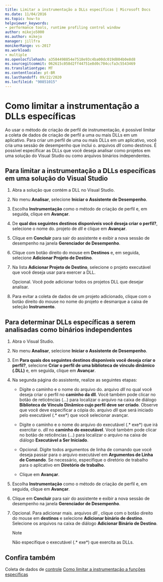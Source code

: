 ```yaml
---
title: Limitar a instrumentação a DLLs específicas | Microsoft Docs
ms.date: 11/04/2016
ms.topic: how-to
helpviewer_keywords:
- performance tools, runtime profiling control window
author: mikejo5000
ms.author: mikejo
manager: jillfra
monikerRange: vs-2017
ms.workload:
- multiple
ms.openlocfilehash: a3584498854e7518e93c4ba00dc019d804b0e8d8
ms.sourcegitcommit: 062615c058d2ff44751e8d0c704ccfa3c5543469
ms.translationtype: MT
ms.contentlocale: pt-BR
ms.lasthandoff: 09/22/2020
ms.locfileid: "90851015"
---
```

# <a name="how-to-limit-instrumentation-to-specific-dlls"></a>Como limitar a instrumentação a DLLs específicas

Ao usar o método de criação de perfil de instrumentação, é possível limitar a coleta de dados de criação de perfil a uma ou mais DLLs em um aplicativo. Para criar um perfil de uma ou mais DLLs em um aplicativo, você cria uma sessão de desempenho que inclui o. arquivos *dll* como destinos. É possível especificar as DLLs que você deseja analisar como projetos em uma solução do Visual Studio ou como arquivos binários independentes.

## <a name="to-limit-instrumentation-to-specific-dlls-in-a-visual-studio-solution"></a>Para limitar a instrumentação a DLLs específicas em uma solução do Visual Studio

1. Abra a solução que contém a DLL no Visual Studio.

2. No menu **Analisar**, selecione **Iniciar o Assistente de Desempenho**.

3. Escolha **Instrumentação** como o método de criação de perfil e, em seguida, clique em **Avançar**.

4. De **qual dos seguintes destinos disponíveis você deseja criar o perfil?**, selecione o nome do. projeto de *dll* e clique em **Avançar**.

5. Clique em **Concluir** para sair do assistente e exibir a nova sessão de desempenho na janela **Gerenciador de Desempenho**.

6. Clique com botão direito do mouse em **Destinos** e, em seguida, selecione **Adicionar Projeto de Destino**.

7. Na lista **Adicionar Projeto de Destino**, selecione o projeto executável que você deseja usar para exercer a DLL.

     Opcional. Você pode adicionar todos os projetos DLL que desejar analisar.

8. Para evitar a coleta de dados de um projeto adicionado, clique com o botão direito do mouse no nome do projeto e desmarque a caixa de seleção **Instrumento**.

## <a name="to-specify-specific-dlls-to-profile-as-independent-binaries"></a>Para determinar DLLs específicas a serem analisadas como binários independentes

1. Abra o Visual Studio.

2. No menu **Analisar**, selecione **Iniciar o Assistente de Desempenho**.

3. Em **Para quais dos seguintes destinos disponíveis você deseja criar o perfil?**, selecione **Criar o perfil de uma biblioteca de vínculo dinâmico (.DLL)** e, em seguida, clique em **Avançar**.

4. Na segunda página do assistente, realize as seguintes etapas:

    - Digite o caminho e o nome do arquivo do. arquivo *dll* no qual você deseja criar o perfil no **caminho da dll**. Você também pode clicar no botão de reticências (...) para localizar o arquivo na caixa de diálogo **Biblioteca de Vínculo Dinâmico cujo perfil deve ser criado**. Observe que você deve especificar a cópia do. arquivo *dll* que será iniciado pelo executável (.* exe*) que você selecionar avançar.

    - Digite o caminho e o nome do arquivo do executável (.* exe*) que irá exercitar o. *dll* no **caminho do executável**. Você também pode clicar no botão de reticências (...) para localizar o arquivo na caixa de diálogo **Executável a Ser Iniciado**.

    - Opcional. Digite todos argumentos de linha de comando que você deseja passar para o arquivo executável em **Argumentos de Linha de Comando**. Se necessário, especifique o diretório de trabalho para o aplicativo em **Diretório de trabalho**.

    - Clique em **Avançar**.

5. Escolha **Instrumentação** como o método de criação de perfil e, em seguida, clique em **Avançar**.

6. Clique em **Concluir** para sair do assistente e exibir a nova sessão de desempenho na janela **Gerenciador de Desempenho**.

7. Opcional. Para adicionar mais. arquivos *dll* , clique com o botão direito do mouse em **destinos** e selecione **Adicionar binário de destino**. Selecione os arquivos na caixa de diálogo **Adicionar Binário de Destino**.

    > [!NOTE]
    > Não especifique o executável (.* exe*) que exercita as DLLs.

## <a name="see-also"></a>Confira também

Coleta de dados de [controle](../profiling/controlling-data-collection.md) 
 [Como limitar a instrumentação a funções específicas](../profiling/how-to-limit-instrumentation-to-specific-functions.md)
